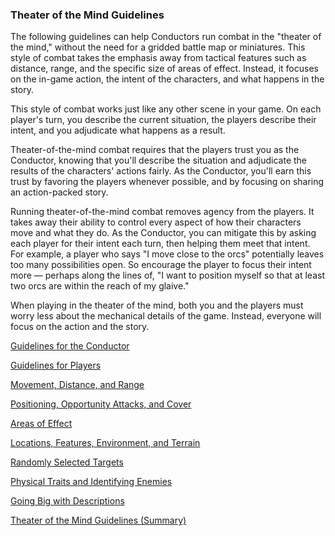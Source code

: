 ### Theater of the Mind Guidelines

The following guidelines can help Conductors run combat in the "theater of the mind," without the need for a gridded battle map or miniatures.
This style of combat takes the emphasis away from tactical features such as distance, range, and the specific size of areas of effect.
Instead, it focuses on the in-game action, the intent of the characters, and what happens in the story.

This style of combat works just like any other scene in your game.
On each player's turn, you describe the current situation, the players describe their intent, and you adjudicate what happens as a result.

Theater-of-the-mind combat requires that the players trust you as the Conductor, knowing that you'll describe the situation and adjudicate the results of the characters' actions fairly.
As the Conductor, you'll earn this trust by favoring the players whenever possible, and by focusing on sharing an action-packed story.

Running theater-of-the-mind combat removes agency from the players.
It takes away their ability to control every aspect of how their characters move and what they do.
As the Conductor, you can mitigate this by asking each player for their intent each turn, then helping them meet that intent.
For example, a player who says "I move close to the orcs" potentially leaves too many possibilities open.
So encourage the player to focus their intent more — perhaps along the lines of, "I want to position myself so that at least two orcs are within the reach of my glaive."

When playing in the theater of the mind, both you and the players must worry less about the mechanical details of the game.
Instead, everyone will focus on the action and the story.

[Guidelines for the Conductor](./Guidelines_Conductor.md)

[Guidelines for Players](./Guidelines_Players.md)

[Movement, Distance, and Range](./Movement_Distance_Range.md)

[Positioning, Opportunity Attacks, and Cover](./Positioning_Opportunity_Attacks_Cover.md)

[Areas of Effect](./Areas_of_Effect.md)

[Locations, Features, Environment, and Terrain](./Locations_Features_Environment_Terrain.md)

[Randomly Selected Targets](./Ramdomly_Selected_Targets.md)

[Physical Traits and Identifying Enemies](./Physical_Traits.md)

[Going Big with Descriptions](./Descriptions.md)

[Theater of the Mind Guidelines (Summary)](./Summary.md)
